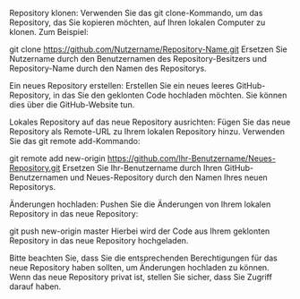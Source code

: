 
Repository klonen:
Verwenden Sie das git clone-Kommando, um das Repository, das Sie kopieren möchten, auf Ihren lokalen Computer zu klonen. Zum Beispiel:

git clone https://github.com/Nutzername/Repository-Name.git
Ersetzen Sie Nutzername durch den Benutzernamen des Repository-Besitzers und Repository-Name durch den Namen des Repositorys.


Ein neues Repository erstellen:
Erstellen Sie ein neues leeres GitHub-Repository, in das Sie den geklonten Code hochladen möchten. Sie können dies über die GitHub-Website tun.

Lokales Repository auf das neue Repository ausrichten:
Fügen Sie das neue Repository als Remote-URL zu Ihrem lokalen Repository hinzu. Verwenden Sie das git remote add-Kommando:

git remote add new-origin https://github.com/Ihr-Benutzername/Neues-Repository.git
Ersetzen Sie Ihr-Benutzername durch Ihren GitHub-Benutzernamen und Neues-Repository durch den Namen Ihres neuen Repositorys.

Änderungen hochladen:
Pushen Sie die Änderungen von Ihrem lokalen Repository in das neue Repository:

git push new-origin master
Hierbei wird der Code aus Ihrem geklonten Repository in das neue Repository hochgeladen.

Bitte beachten Sie, dass Sie die entsprechenden Berechtigungen für das neue Repository haben sollten, um Änderungen hochladen zu können. Wenn das neue Repository privat ist, stellen Sie sicher, dass Sie Zugriff darauf haben.
